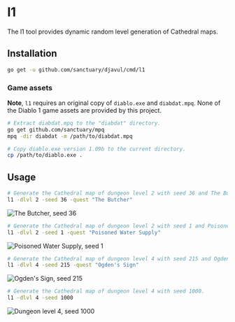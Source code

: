 # l1

The l1 tool provides dynamic random level generation of Cathedral maps.

## Installation

```bash
go get -u github.com/sanctuary/djavul/cmd/l1
```

### Game assets

**Note**, `l1` requires an original copy of `diablo.exe` and `diabdat.mpq`. None of the Diablo 1 game assets are provided by this project.

```bash
# Extract diabdat.mpq to the "diabdat" directory.
go get github.com/sanctuary/mpq
mpq -dir diabdat -m /path/to/diabdat.mpq

# Copy diablo.exe version 1.09b to the current directory.
cp /path/to/diablo.exe .
```

## Usage

```bash
# Generate the Cathedral map of dungeon level 2 with seed 36 and The Butcher quest active.
l1 -dlvl 2 -seed 36 -quest "The Butcher"
```

![The Butcher, seed 36](https://github.com/sanctuary/graphics/blob/master/l1/maps/the_butcher_seed_36.png?raw=true)

```bash
# Generate the Cathedral map of dungeon level 2 with seed 1 and Poisoned Water Supply quest active.
l1 -dlvl 2 -seed 1 -quest "Poisoned Water Supply"
```

![Poisoned Water Supply, seed 1](https://github.com/sanctuary/graphics/blob/master/l1/maps/poisoned_water_supply_seed_1.png?raw=true)

```bash
# Generate the Cathedral map of dungeon level 4 with seed 215 and Ogden's Sign quest active.
l1 -dlvl 4 -seed 215 -quest "Ogden's Sign"
```

![Ogden's Sign, seed 215](https://github.com/sanctuary/graphics/blob/master/l1/maps/ogdens_sign_seed_215.png?raw=true)

```bash
# Generate the Cathedral map of dungeon level 4 with seed 1000.
l1 -dlvl 4 -seed 1000
```

![Dungeon level 4, seed 1000](https://github.com/sanctuary/graphics/blob/master/l1/maps/dlvl_4_seed_1000.png)

